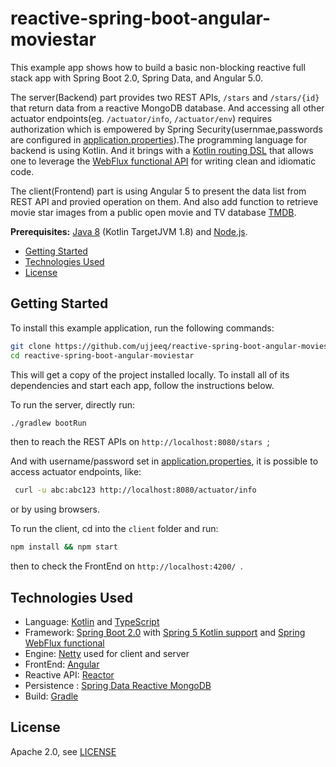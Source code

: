 # reactive-spring-boot-angular-moviestar
This example app shows how to build a basic non-blocking reactive full stack app with Spring Boot 2.0, Spring Data, and Angular 5.0.

The server(Backend) part provides two REST APIs, `/stars` and `/stars/{id}` that return data from a reactive MongoDB database. And accessing all other actuator endpoints(eg. `/actuator/info`, `/actuator/env`) requires authorization which is empowered by Spring Security(usernmae,passwords are configured in [application.properties](src/main/resources/application.properties)).The programming language for backend is using Kotlin. And it brings with a [Kotlin routing DSL](https://docs.spring.io/spring-framework/docs/5.0.4.RELEASE/kdoc-api/spring-framework/org.springframework.web.reactive.function.server/-router-function-dsl/) that allows one to leverage the [WebFlux functional API](https://docs.spring.io/spring/docs/current/spring-framework-reference/web-reactive.html#webflux-fn) for writing clean and idiomatic code. 

The client(Frontend) part is using Angular 5 to present the data list from REST API and provied operation on them. And also add function to retrieve movie star images from a public open movie and TV database [TMDB](https://www.themoviedb.org/documentation/api?language=en).

**Prerequisites:** [Java 8](http://www.oracle.com/technetwork/java/javase/downloads/jdk8-downloads-2133151.html) (Kotlin TargetJVM 1.8) and [Node.js](https://nodejs.org/).

* [Getting Started](#getting-started)
* [Technologies Used](#technologies-used)
* [License](#license)

## Getting Started

To install this example application, run the following commands:

```bash
git clone https://github.com/ujjeeq/reactive-spring-boot-angular-moviestar.git
cd reactive-spring-boot-angular-moviestar
```

This will get a copy of the project installed locally. To install all of its dependencies and start each app, follow the instructions below.

To run the server, directly run:
 
```bash
./gradlew bootRun
```
then to reach the REST APIs on `http://localhost:8080/stars `;

And with username/password set in [application.properties](src/main/resources/application.properties), it is possible to access actuator endpoints, like:
```bash
 curl -u abc:abc123 http://localhost:8080/actuator/info
```
or by using browsers.

To run the client, cd into the `client` folder and run:
 
```bash
npm install && npm start
```
then to check the FrontEnd on `http://localhost:4200/ `.

## Technologies Used

 - Language: [Kotlin](https://kotlin.link/) and  [TypeScript](https://www.typescriptlang.org/) 
 - Framework: [Spring Boot 2.0](https://projects.spring.io/spring-boot/) with [Spring 5 Kotlin support](https://docs.spring.io/spring/docs/current/spring-framework-reference/languages.html#kotlin) and [Spring WebFlux functional](https://docs.spring.io/spring/docs/current/spring-framework-reference/web-reactive.html#webflux-fn)
 - Engine: [Netty](http://netty.io/) used for client and server
 - FrontEnd: [Angular](https://angular.io/) 
 - Reactive API: [Reactor](http://projectreactor.io/)
 - Persistence : [Spring Data Reactive MongoDB](https://spring.io/blog/2016/11/28/going-reactive-with-spring-data)
 - Build: [Gradle](https://gradle.org/)
 
 ## License

Apache 2.0, see [LICENSE](LICENSE)
